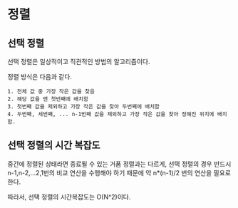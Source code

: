 # 정렬
## 선택 정렬
선택 정렬은 일상적이고 직관적인 방법의 알고리즘이다.

정렬 방식은 다음과 같다.
```
1. 전체 값 중 가장 작은 값을 찾음
2. 해당 값을 맨 첫번째에 배치함
3. 첫번째 값을 제외하고 가장 작은 값을 찾아 두번째에 배치함
4. 두번째, 세번째, ... n-1번째 값을 제외하고 가장 작은 값을 찾아 정해진 위치에 배치함.
```

## 선택 정렬의 시간 복잡도
중간에 정렬된 상태라면 종료될 수 있는 거품 정렬과는 다르게, 
선택 정렬의 경우 반드시 n-1,n-2,...2,1번의 비교 연산을 수행해야 하기 때문에 
약 n*(n-1)/2 번의 연산을 필요로 한다.

따라서, 선택 정렬의 시간복잡도는 O(N^2)이다.